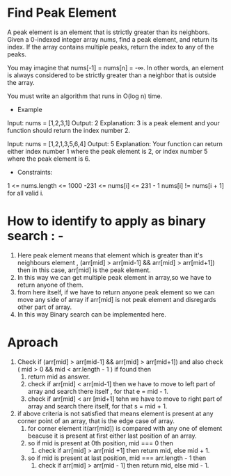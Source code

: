 # Find Peak Element

A peak element is an element that is strictly greater than its neighbors.
Given a 0-indexed integer array nums, find a peak element, and return its index. If the array contains multiple peaks, return the index to any of the peaks.

You may imagine that nums[-1] = nums[n] = -∞. In other words, an element is always considered to be strictly greater than a neighbor that is outside the array.

You must write an algorithm that runs in O(log n) time.

- Example

Input: nums = [1,2,3,1]
Output: 2
Explanation: 3 is a peak element and your function should return the index number 2.

Input: nums = [1,2,1,3,5,6,4]
Output: 5
Explanation: Your function can return either index number 1 where the peak element is 2, or index number 5 where the peak element is 6.

- Constraints:

1 <= nums.length <= 1000
-231 <= nums[i] <= 231 - 1
nums[i] != nums[i + 1] for all valid i.

# How to identify to apply as binary search : -

1. Here peak element means that element which is greater than it's neighbours element , (arr[mid] > arr[mid-1] && arr[mid] > arr[mid+1]) then
   in this case, arr[mid] is the peak element.
2. In this way we can get multiple peak element in array,so we have to return anyone of them.
3. from here itself, if we have to return anyone peak element so we can move any side of array if arr[mid] is not peak element and disregards other part of array.
4. In this way Binary search can be implemented here.

# Aproach

1. Check if (arr[mid] > arr[mid-1] && arr[mid] > arr[mid+1]) and also check ( mid > 0 && mid < arr.length - 1 ) if found then
   1. return mid as answer.
   2. check if arr[mid] < arr[mid-1] then we have to move to left part of array and search there itself , for that e = mid - 1.
   3. check if arr[mid] < arr [mid+1] tehn we have to move to right part of array and search there itself, for that s = mid + 1.
2. if above criteria is not satisfied that means element is present at any corner point of an array, that is the edge case of array.
   1. for corner element it(arr[mid]) is compared with any one of element beacuse it is present at first either last position of an array.
   2. so if mid is present at 0th position, mid === 0 then
      1. check if arr[mid] > arr[mid +1] then return mid, else mid + 1.
   3. so if mid is present at last position, mid === arr.length - 1 then
      1. check if arr[mid] > arr[mid - 1] then return mid, else mid - 1.
